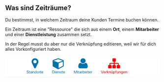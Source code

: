 ## Was sind Zeiträume?

Du bestimmst, in welchem Zeitraum deine Kunden Termine buchen können.

Ein Zeitraum ist eine "Ressource" die sich aus einem **Ort**, einem **Mitarbeiter** und einer **Dienstleistung** zusammen setzt.

In der Regel musst du aber nur die Verknüpfung editieren, weil wir für dich alles Vorkonfiguriert haben.

![Was sind Zeiträume](./assets/place_service_worker_link.jpg)
